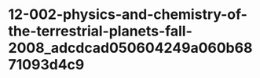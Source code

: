 # 12-002-physics-and-chemistry-of-the-terrestrial-planets-fall-2008_adcdcad050604249a060b6871093d4c9